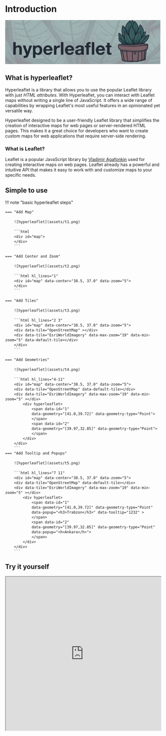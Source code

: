 # Introduction 

![hyperleaflet](assets/hyperleaflet-github-with-leaf-background.png)

## What is hyperleaflet?
Hyperleaflet is a library that allows you to use the popular Leaflet library with just *HTML attributes*. With Hyperleaflet, you can interact with Leaflet maps without writing a single line of JavaScript.
It offers a wide range of capabilities by wrapping Leaflet's most useful features in an opinionated yet versatile way.

Hyperleaflet designed to be a user-friendly Leaflet library that simplifies the creation of interactive maps for web pages or server-rendered HTML pages. This makes it a great choice for developers who want to create custom maps for web applications that require server-side rendering.

### What is Leaflet?

Leaflet is a popular JavaScript library by [Vladimir Agafonkin](https://agafonkin.com/) used for creating interactive maps on web pages. Leaflet already has a powerful and intuitive API that makes it easy to work with and customize maps to your specific needs. 


## Simple to use
!!! note "basic hyperleaflet steps"


    === "Add Map"

        ![hyperleaflet](assets/t1.png)

        ```html
        <div id="map">   
        </div>
        ```

    === "Add Center and Zoom"

        ![hyperleaflet](assets/t2.png)

        ```html hl_lines="1"
        <div id="map" data-center="38.5, 37.0" data-zoom="5">   
        </div>
        ```

    === "Add Tiles"

        ![hyperleaflet](assets/t3.png)

        ```html hl_lines="2 3"
        <div id="map" data-center="38.5, 37.0" data-zoom="5">   
        <div data-tile="OpenStreetMap" ></div>
        <div data-tile="EsriWorldImagery" data-max-zoom="19" data-min-zoom="5" data-default-tile></div>
        </div>
        ```

    === "Add Geometries"

        ![hyperleaflet](assets/t4.png)

        ```html hl_lines="4-11"
        <div id="map" data-center="38.5, 37.0" data-zoom="5">   
        <div data-tile="OpenStreetMap" data-default-tile></div>
        <div data-tile="EsriWorldImagery" data-max-zoom="19" data-min-zoom="5" ></div>
            <div hyperleaflet>
                <span data-id="1"
                data-geometry="[41.0,39.72]" data-geometry-type="Point">
                </span>
                <span data-id="2"
                data-geometry="[39.97,32.85]" data-geometry-type="Point">
                </span>
            </div>
        </div>
        ```
    === "Add Tooltip and Popups"

        ![hyperleaflet](assets/t5.png)

        ```html hl_lines="7 11"
        <div id="map" data-center="38.5, 37.0" data-zoom="5">   
        <div data-tile="OpenStreetMap" data-default-tile></div>
        <div data-tile="EsriWorldImagery" data-max-zoom="19" data-min-zoom="5" ></div>
            <div hyperleaflet>
                <span data-id="1"
                data-geometry="[41.0,39.72]" data-geometry-type="Point"
                data-popup="<h3>Trabzon</h3>" data-tooltip="1232" >
                </span>
                <span data-id="2"
                data-geometry="[39.97,32.85]" data-geometry-type="Point"
                data-popup="<h>Ankara</h>">
                </span>
            </div>
        </div>
        ```

## Try it yourself

 <iframe src="https://stackblitz.com/edit/hyperleaflet-demo?ctl=1&embed=1&file=index.html&hideDevTools=1&hideExplorer=1&hideNavigation=1" title="stackblitz" style="width: 100%; height: 500px" ></iframe> 



